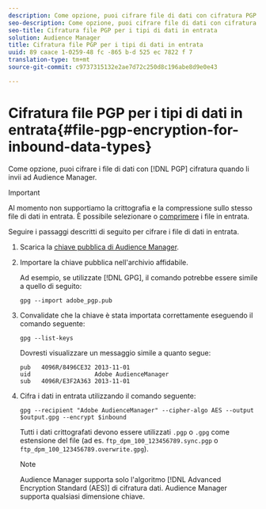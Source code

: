```yaml
---
description: Come opzione, puoi cifrare file di dati con cifratura PGP quando li invii ad Audience Manager.
seo-description: Come opzione, puoi cifrare file di dati con cifratura PGP quando li invii ad Audience Manager.
seo-title: Cifratura file PGP per i tipi di dati in entrata
solution: Audience Manager
title: Cifratura file PGP per i tipi di dati in entrata
uuid: 89 caace 1-0259-48 fc -865 b-d 525 ec 7822 f 7
translation-type: tm+mt
source-git-commit: c9737315132e2ae7d72c250d8c196abe8d9e0e43

---
```



# Cifratura file PGP per i tipi di dati in entrata{#file-pgp-encryption-for-inbound-data-types}

Come opzione, puoi cifrare i file di dati con [!DNL PGP] cifratura quando li invii ad Audience Manager.

<!-- c_encryption.xml -->

>[!IMPORTANT]
>
>Al momento non supportiamo la crittografia e la compressione sullo stesso file di dati in entrata. È possibile selezionare o [comprimere](../../../integration/sending-audience-data/batch-data-transfer-explained/inbound-file-compression.md) i file in entrata.

Seguire i passaggi descritti di seguito per cifrare i file di dati in entrata.

1. Scarica la [chiave pubblica di Audience Manager](./assets/adobe_pgp.pub).
1. Importare la chiave pubblica nell&#39;archivio affidabile.

   Ad esempio, se utilizzate [!DNL GPG], il comando potrebbe essere simile a quello di seguito:

   `gpg --import adobe_pgp.pub`

1. Convalidate che la chiave è stata importata correttamente eseguendo il comando seguente:

   `gpg --list-keys`

   Dovresti visualizzare un messaggio simile a quanto segue:

   ```
   pub   4096R/8496CE32 2013-11-01
   uid                  Adobe AudienceManager
   sub   4096R/E3F2A363 2013-11-01
   ```

1. Cifra i dati in entrata utilizzando il comando seguente:

   `gpg --recipient "Adobe AudienceManager" --cipher-algo AES --output $output.gpg --encrypt $inbound`

   Tutti i dati crittografati devono essere utilizzati `.pgp` o `.gpg` come estensione del file (ad es. `ftp_dpm_100_123456789.sync.pgp` o `ftp_dpm_100_123456789.overwrite.gpg`).

   >[!NOTE]
   >
   >Audience Manager supporta solo l&#39;algoritmo [!DNL Advanced Encryption Standard (AES)] di cifratura dati. Audience Manager supporta qualsiasi dimensione chiave.